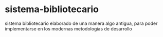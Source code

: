 # sistema-bibliotecario
sistema bibliotecario elaborado de una manera algo antigua, para poder implementarse en los modernas metodologias de desarrollo
